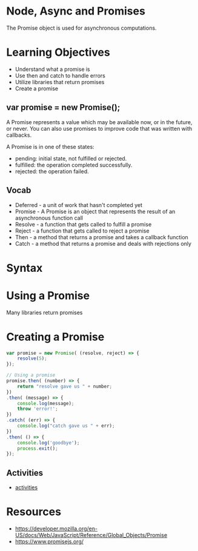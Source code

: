 # Node, Async and Promises 

The Promise object is used for asynchronous computations. 

# Learning Objectives

- Understand what a promise is
- Use then and catch to handle errors
- Utilize libraries that return promises
- Create a promise

## var promise = new Promise();

A Promise represents a value which may be available now, or in the future, or never.
You can also use promises to improve code that was written with callbacks.

A Promise is in one of these states:

- pending: initial state, not fulfilled or rejected.
- fulfilled: the operation completed successfully.
- rejected: the operation failed.

## Vocab

- Deferred - a unit of work that hasn't completed yet
- Promise - A Promise is an object that represents the result of an asynchronous function call
- Resolve - a function that gets called to fulfill a promise
- Reject - a function that gets called to reject a promise
- Then - a method that returns a promise and takes a callback function
- Catch - a method that returns a promise and deals with rejections only

# Syntax

# Using a Promise

Many libraries return promises

# Creating a Promise

```js
var promise = new Promise( (resolve, reject) => {
    resolve(5);
});

// Using a promise
promise.then( (number) => {
    return "resolve gave us " + number;
})
.then( (message) => {
    console.log(message);
    throw 'error!';
})
.catch( (err) => {
    console.log("catch gave us " + err);
})
.then( () => {
    console.log('goodbye');
    process.exit();
});
```

## Activities
- [activities](activities.md)

# Resources

- https://developer.mozilla.org/en-US/docs/Web/JavaScript/Reference/Global_Objects/Promise
- https://www.promisejs.org/
